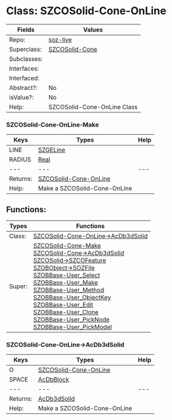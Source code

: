 
# Class:	SZCOSolid-Cone-OnLine

| Fields | Values |
| --------- | --------- |
| Repo: | [soz-live](/repos/soz-live.html) |
| Superclass: | [SZCOSolid-Cone](SZCOSolid-Cone.html) |
| Subclasses: |  |
| Interfaces: |  |
| Interfaced: |  |
| Abstract?: | No |
| isValue?: | No |
| Help: | SZCOSolid-Cone-OnLine Class |

### SZCOSolid-Cone-OnLine-Make

| Keys | Types | Help |
| --------- | --------- | --------- |
| LINE | [SZGELine](SZGELine.html) |  |
| RADIUS | [Real](Real.html) |  |
| --- | --- | --- |
| Returns: | [SZCOSolid-Cone-OnLine](SZCOSolid-Cone-OnLine.html) |
| Help: | Make a SZCOSolid-Cone-OnLine |


## Functions:

| Types | Functions |
| --------- | --------- |
| Class: | [SZCOSolid-Cone-OnLine->AcDb3dSolid](#SZCOSolid-Cone-OnLine->AcDb3dSolid) |
| Super: | [SZCOSolid-Cone-Make](SZCOSolid-Cone.html) <br> [SZCOSolid-Cone->AcDb3dSolid](SZCOSolid-Cone.html) <br> [SZCOSolid->SZCOFeature](SZCOSolid.html) <br> [SZOBObject->SOZFile](SZOBObject.html) <br> [SZOBBase-User_Select](SZOBBase.html) <br> [SZOBBase-User_Make](SZOBBase.html) <br> [SZOBBase-User_Method](SZOBBase.html) <br> [SZOBBase-User_ObjectKey](SZOBBase.html) <br> [SZOBBase-User_Edit](SZOBBase.html) <br> [SZOBBase-User_Clone](SZOBBase.html) <br> [SZOBBase-User_PickNode](SZOBBase.html) <br> [SZOBBase-User_PickModel](SZOBBase.html) |


### SZCOSolid-Cone-OnLine->AcDb3dSolid

| Keys | Types | Help |
| --------- | --------- | --------- |
| O | [SZCOSolid-Cone-OnLine](SZCOSolid-Cone-OnLine.html) |  |
| SPACE | [AcDbBlock](AcDbBlock.html) |  |
| --- | --- | --- |
| Returns: | [AcDb3dSolid](AcDb3dSolid.html) |
| Help: | Make a SZCOSolid-Cone-OnLine |

